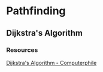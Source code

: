 # Pathfinding
## Dijkstra's Algorithm
### Resources
[Dijkstra's Algorithm - Computerphile](https://www.youtube.com/watch?v=GazC3A4OQTE)